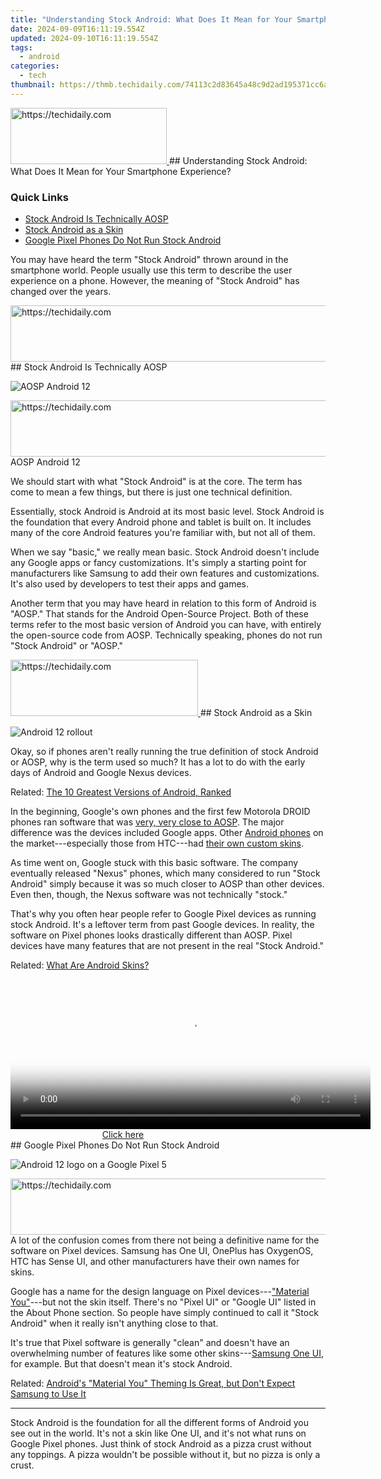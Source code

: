 ```yaml
---
title: "Understanding Stock Android: What Does It Mean for Your Smartphone Experience?"
date: 2024-09-09T16:11:19.554Z
updated: 2024-09-10T16:11:19.554Z
tags:
  - android
categories:
  - tech
thumbnail: https://thmb.techidaily.com/74113c2d83645a48c9d2ad195371cc6a07bee43db8bd23e967a3613c122b6663.jpg
---
```


<!-- affiliate ads begin -->
<a href="https://bluettius.sjv.io/c/5597632/2139107/17108" target="_top" id="2139107">
  <img src="//a.impactradius-go.com/display-ad/17108-2139107" border="0" alt="https://techidaily.com" width="250" height="90"/>
</a>
<img height="0" width="0" src="https://bluettius.sjv.io/i/5597632/2139107/17108" style="position:absolute;visibility:hidden;" border="0" />
<!-- affiliate ads end -->
## Understanding Stock Android: What Does It Mean for Your Smartphone Experience?

### Quick Links

* [Stock Android Is Technically AOSP](https://android-location-track.techidaily.com/how-to-turn-off-google-location-to-stop-tracking-you-on-motorola-defy-2-drfone-by-drfone-virtual-android/)
* [Stock Android as a Skin](https://youtube-help.techidaily.com/in-2024-how-to-become-a-youtube-partner-you-need-10000-views-now/)
* [Google Pixel Phones Do Not Run Stock Android](https://fox-hovers.techidaily.com/updated-joining-jpeg-worlds-with-ease-and-skill-for-2024/)

 You may have heard the term "Stock Android" thrown around in the smartphone world. People usually use this term to describe the user experience on a phone. However, the meaning of "Stock Android" has changed over the years.

<!-- affiliate ads begin -->
<a href="https://appsumo.8odi.net/c/5597632/2130889/7443" target="_top" id="2130889">
  <img src="//a.impactradius-go.com/display-ad/7443-2130889" border="0" alt="https://techidaily.com" width="600" height="90"/>
</a>
<img height="0" width="0" src="https://appsumo.8odi.net/i/5597632/2130889/7443" style="position:absolute;visibility:hidden;" border="0" />
<!-- affiliate ads end -->
##  Stock Android Is Technically AOSP

![AOSP Android 12](https://static1.howtogeekimages.com/wordpress/wp-content/uploads/2021/11/AOSP.png) 

<!-- affiliate ads begin -->
<a href="https://ephamedtechinc.pxf.io/c/5597632/2135473/26400" target="_top" id="2135473">
  <img src="//a.impactradius-go.com/display-ad/26400-2135473" border="0" alt="https://techidaily.com" width="728" height="90"/>
</a>
<img height="0" width="0" src="https://ephamedtechinc.pxf.io/i/5597632/2135473/26400" style="position:absolute;visibility:hidden;" border="0" />
<!-- affiliate ads end -->
AOSP Android 12

 We should start with what "Stock Android" is at the core. The term has come to mean a few things, but there is just one technical definition.

 Essentially, stock Android is Android at its most basic level. Stock Android is the foundation that every Android phone and tablet is built on. It includes many of the core Android features you're familiar with, but not all of them.

 When we say "basic," we really mean basic. Stock Android doesn't include any Google apps or fancy customizations. It's simply a starting point for manufacturers like Samsung to add their own features and customizations. It's also used by developers to test their apps and games.

 Another term that you may have heard in relation to this form of Android is "AOSP." That stands for the Android Open-Source Project. Both of these terms refer to the most basic version of Android you can have, with entirely the open-source code from AOSP. Technically speaking, phones do not run "Stock Android" or "AOSP."

<!-- affiliate ads begin -->
<a href="https://aligracehair.sjv.io/c/5597632/2115946/19272" target="_top" id="2115946">
  <img src="//a.impactradius-go.com/display-ad/19272-2115946" border="0" alt="https://techidaily.com" width="300" height="90"/>
</a>
<img height="0" width="0" src="https://aligracehair.sjv.io/i/5597632/2115946/19272" style="position:absolute;visibility:hidden;" border="0" />
<!-- affiliate ads end -->
##  Stock Android as a Skin

![Android 12 rollout](https://static1.howtogeekimages.com/wordpress/wp-content/uploads/2021/10/aaa1e0aa.png) 

 Okay, so if phones aren't really running the true definition of stock Android or AOSP, why is the term used so much? It has a lot to do with the early days of Android and Google Nexus devices.

Related: [The 10 Greatest Versions of Android, Ranked](https://facebook-video-content.techidaily.com/powerful-tactics-leveraging-youtube-links-for-fb-exposure/) 

 In the beginning, Google's own phones and the first few Motorola DROID phones ran software that was [very, very close to AOSP](https://facebook-video-content.techidaily.com/powerful-tactics-leveraging-youtube-links-for-fb-exposure/). The major difference was the devices included Google apps. Other [Android phones](https://twitter-videos.techidaily.com/hot-takes-highlight-twitters-trending-topics-for-2024/) on the market---especially those from HTC---had [their own custom skins](https://android-location-track.techidaily.com/top-7-phone-number-locators-to-track-vivo-y200e-5g-location-drfone-by-drfone-virtual-android/).

 As time went on, Google stuck with this basic software. The company eventually released "Nexus" phones, which many considered to run "Stock Android" simply because it was so much closer to AOSP than other devices. Even then, though, the Nexus software was not technically "stock."

 That's why you often hear people refer to Google Pixel devices as running stock Android. It's a leftover term from past Google devices. In reality, the software on Pixel phones looks drastically different than AOSP. Pixel devices have many features that are not present in the real "Stock Android."

Related: [What Are Android Skins?](https://android-location-track.techidaily.com/top-7-phone-number-locators-to-track-vivo-y200e-5g-location-drfone-by-drfone-virtual-android/) 

<!-- affiliate ads begin -->
<span id="1993645">
					<video width="576" height="240" style="cursor:pointer"
           poster="//a.impactradius-go.com/display-clicktoplayimage/1993645.png"
           onclick="if(!this.playClicked){this.play();this.setAttribute('controls',true);this.playClicked=true;}">
	   <source src="//a.impactradius-go.com/display-ad/22993-1993645">
	   <img src="//a.impactradius-go.com/display-clicktoplayimage/1993645.png" style="border: none; height: 100%; width: 100%; object-fit: contain">
	</video>
	<div style="width:360px;text-align:center"><a href="javascript:window.open(decodeURIComponent('https%3A%2F%2Fhomestyler.sjv.io%2Fc%2F5597632%2F1993645%2F22993'), '_blank');void(0);">Click here</a></div>
</span>
<img height="0" width="0" src="https://imp.pxf.io/i/5597632/1993645/22993" style="position:absolute;visibility:hidden;" border="0" />
<!-- affiliate ads end -->
##  Google Pixel Phones Do Not Run Stock Android

![Android 12 logo on a Google Pixel 5](https://static1.howtogeekimages.com/wordpress/wp-content/uploads/2021/02/android-12-logo-on-a-google-pixel-5-ground-htg.jpg) 

<!-- affiliate ads begin -->
<a href="https://aidotcom.pxf.io/c/5597632/2134503/19576" target="_top" id="2134503">
  <img src="//a.impactradius-go.com/display-ad/19576-2134503" border="0" alt="https://techidaily.com" width="728" height="90"/>
</a>
<img height="0" width="0" src="https://aidotcom.pxf.io/i/5597632/2134503/19576" style="position:absolute;visibility:hidden;" border="0" />
<!-- affiliate ads end -->
 A lot of the confusion comes from there not being a definitive name for the software on Pixel devices. Samsung has One UI, OnePlus has OxygenOS, HTC has Sense UI, and other manufacturers have their own names for skins.

 Google has a name for the design language on Pixel devices---["Material You"](https://location-fake.techidaily.com/a-detailed-guide-on-faking-your-location-in-mozilla-firefox-on-itel-p55plus-drfone-by-drfone-virtual-android/)\---but not the skin itself. There's no "Pixel UI" or "Google UI" listed in the About Phone section. So people have simply continued to call it "Stock Android" when it really isn't anything close to that.

 It's true that Pixel software is generally "clean" and doesn't have an overwhelming number of features like some other skins---[Samsung One UI](https://video-ai-editor.techidaily.com/updated-in-2024-beginners-guide-10-best-cartoon-makers-for-web-and-desktop/), for example. But that doesn't mean it's stock Android.

Related: [Android's "Material You" Theming Is Great, but Don't Expect Samsung to Use It](https://location-fake.techidaily.com/a-detailed-guide-on-faking-your-location-in-mozilla-firefox-on-itel-p55plus-drfone-by-drfone-virtual-android/) 

---

 Stock Android is the foundation for all the different forms of Android you see out in the world. It's not a skin like One UI, and it's not what runs on Google Pixel phones. Just think of stock Android as a pizza crust without any toppings. A pizza wouldn't be possible without it, but no pizza is only a crust.

<ins class="adsbygoogle"
     style="display:block"
     data-ad-format="autorelaxed"
     data-ad-client="ca-pub-7571918770474297"
     data-ad-slot="1223367746"></ins>



<ins class="adsbygoogle"
     style="display:block"
     data-ad-client="ca-pub-7571918770474297"
     data-ad-slot="8358498916"
     data-ad-format="auto"
     data-full-width-responsive="true"></ins>


